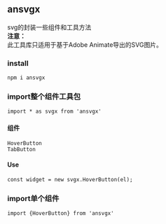 
## ansvgx
svg的封装一些组件和工具方法  
**注意：**   
此工具库只适用于基于Adobe Animate导出的SVG图片。  


### install
`npm i ansvgx`

### import整个组件工具包  
`import * as svgx from 'ansvgx'`

#### 组件  
`HoverButton`   
`TabButton`  

#### Use  
`
const widget = new svgx.HoverButton(el);  
`


### import单个组件
`import {HoverButton} from 'ansvgx'`
